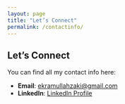 ```yaml
---
layout: page
title: "Let’s Connect"
permalink: /contactinfo/
---
```


## Let’s Connect

You can find all my contact info here:

- **Email**: ekramullahzaki@gmail.com
- **LinkedIn**: [LinkedIn Profile](https://www.linkedin.com/in/ekram-ullah-ahmed/)
